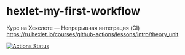 # hexlet-my-first-workflow
Курс на Хекслете — Непрерывная интеграция (CI)
https://ru.hexlet.io/courses/github-actions/lessons/intro/theory_unit

[![Actions Status](https://github.com/ibrg/hexlet-my-first-workflow/workflows/say-hello/badge.svg)](https://github.com/ibrg/hexlet-my-first-workflow/actions)
